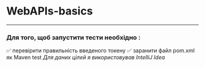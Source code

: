 # WebAPIs-basics
____
### Для того, щоб запустити тести необхідно :
:white_check_mark: перевірити правильність введеного токену
:white_check_mark: заранити файл pom.xml як Maven test
*Для даних цілей я використовував IntelliJ Idea*

